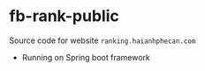 # fb-rank-public
Source code for website `ranking.haianhphecan.com`
* Running on Spring boot framework
